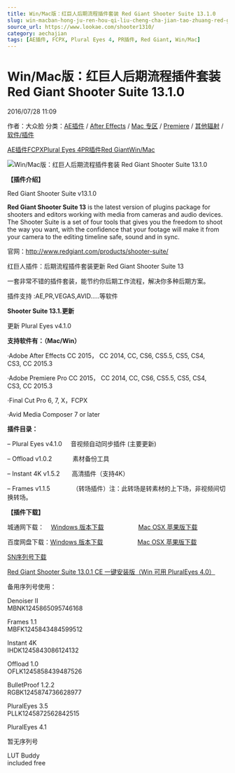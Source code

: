 ```yaml
---
title: Win/Mac版：红巨人后期流程插件套装 Red Giant Shooter Suite 13.1.0
slug: win-macban-hong-ju-ren-hou-qi-liu-cheng-cha-jian-tao-zhuang-red-giant-shooter-suite-13-1-0
source_url: https://www.lookae.com/shooter1310/
category: aechajian
tags: [AE插件, FCPX, Plural Eyes 4, PR插件, Red Giant, Win/Mac]
---
```

# Win/Mac版：红巨人后期流程插件套装 Red Giant Shooter Suite 13.1.0

2016/07/28 11:09

作者：大众脸
分类：[AE插件](https://www.lookae.com/after-effects/aechajian/) / [After Effects](https://www.lookae.com/after-effects/) / [Mac 专区](https://www.lookae.com/mac-osx/) / [Premiere](https://www.lookae.com/qitarjcj/premierezy/) / [其他辐射](https://www.lookae.com/others/) / [软件/插件](https://www.lookae.com/qitarjcj/)

[AE插件](https://www.lookae.com/tag/ae%e6%8f%92%e4%bb%b6/)[FCPX](https://www.lookae.com/tag/fcpx/)[Plural Eyes 4](https://www.lookae.com/tag/plural-eyes-4/)[PR插件](https://www.lookae.com/tag/pr%e6%8f%92%e4%bb%b6/)[Red Giant](https://www.lookae.com/tag/red-giant/)[Win/Mac](https://www.lookae.com/tag/winmac/)

![Win/Mac版：红巨人后期流程插件套装 Red Giant Shooter Suite 13.1.0](https://www.lookae.com/wp-content/uploads/2016/02/shooter13.jpg "Win/Mac版：红巨人后期流程插件套装 Red Giant Shooter Suite 13.1.0-LookAE.com")

**【插件介绍】**

Red Giant Shooter Suite v13.1.0

**Red Giant Shooter Suite 13** is the latest version of plugins package for shooters and editors working with media from cameras and audio devices. The Shooter Suite is a set of four tools that gives you the freedom to shoot the way you want, with the confidence that your footage will make it from your camera to the editing timeline safe, sound and in sync.

官网：http://www.redgiant.com/products/shooter-suite/

红巨人插件：后期流程插件套装更新 Red Giant Shooter Suite 13

一套非常不错的插件套装，能节约你后期工作流程，解决你多种后期方案。

插件支持 :AE,PR,VEGAS,AVID…..等软件

**Shooter Suite 13.1.更新**

更新 Plural Eyes v4.1.0

**支持软件有：（Mac/Win）**

·Adobe After Effects CC 2015， CC 2014, CC, CS6, CS5.5, CS5, CS4, CS3, CC 2015.3

·Adobe Premiere Pro CC 2015， CC 2014, CC, CS6, CS5.5, CS5, CS4, CS3, CC 2015.3

·Final Cut Pro 6, 7, X，FCPX

·Avid Media Composer 7 or later

**插件目录：**

– Plural Eyes v4.1.0     音视频自动同步插件 (主要更新)

– Offload v1.0.2            素材备份工具

– Instant 4K v1.5.2       高清插件（支持4K）

– Frames v1.1.5             （转场插件）注：此转场是转素材的上下场，非视频间切换转场。

**【插件下载】**

城通网下载：    [Windows 版本下载](http://lookae.ctfile.com/fs/ml4154482529)                    [Mac OSX 苹果版下载](http://lookae.ctfile.com/fs/F6L154482463)

百度网盘下载：[Windows 版本下载](https://pan.baidu.com/s/1eSqKwsq)                    [Mac OSX 苹果版下载](https://pan.baidu.com/s/1mizvBwW)

[SN序列号下载](https://www.400gb.com/file/26701927)

[Red Giant Shooter Suite 13.0.1 CE 一键安装版（Win 可用 PluralEyes 4.0）](https://www.lookae.com/shooter1301/)

备用序列号使用：

Denoiser II  
MBNK1245865095746168

Frames 1.1  
MBFK1245843484599512

Instant 4K  
IHDK1245843086124132

Offload 1.0  
OFLK1245858439487526

BulletProof 1.2.2  
RGBK1245874736628977

PluralEyes 3.5  
PLLK1245872562842515

PluralEyes 4.1

暂无序列号

LUT Buddy  
included free
